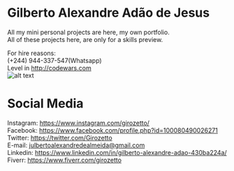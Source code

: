 # Gilberto Alexandre Adão de Jesus
All my mini personal projects are here, my own portfolio.<br>
All of these projects here, are only for a skills preview.<br>

For hire reasons: <br>
(+244) 944-337-547(Whatsapp)<br>
Level in http://codewars.com<br>
![alt text](https://www.codewars.com/users/GiroZetto/badges/large "Codewars 5kyu 344")<br>
# Social Media
Instagram: https://www.instagram.com/girozetto/<br>
Facebook: https://www.facebook.com/profile.php?id=100080490026271<br>
Twitter: https://twitter.com/Girozetto<br>
E-mail: julbertoalexandredealmeida@gmail.com<br>
Linkedin: https://www.linkedin.com/in/gilberto-alexandre-adao-430ba224a/
Fiverr: https://www.fiverr.com/girozetto
